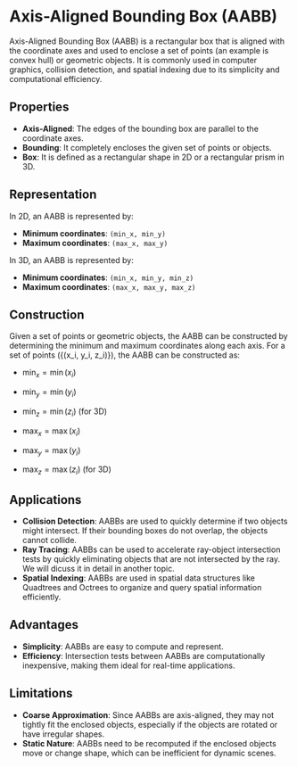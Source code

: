 # Axis-Aligned Bounding Box (AABB)

Axis-Aligned Bounding Box (AABB) is a rectangular box that is aligned with the coordinate axes and used to enclose a set of points (an example is convex hull) or geometric objects. It is commonly used in computer graphics, collision detection, and spatial indexing due to its simplicity and computational efficiency.

## Properties

- **Axis-Aligned**: The edges of the bounding box are parallel to the coordinate axes.
- **Bounding**: It completely encloses the given set of points or objects.
- **Box**: It is defined as a rectangular shape in 2D or a rectangular prism in 3D.

## Representation

In 2D, an AABB is represented by:
- **Minimum coordinates**: `(min_x, min_y)`
- **Maximum coordinates**: `(max_x, max_y)`

In 3D, an AABB is represented by:
- **Minimum coordinates**: `(min_x, min_y, min_z)`
- **Maximum coordinates**: `(max_x, max_y, max_z)`

## Construction

Given a set of points or geometric objects, the AABB can be constructed by determining the minimum and maximum coordinates along each axis. For a set of points \(\{(x_i, y_i, z_i)\}\), the AABB can be constructed as:

- $`\text{min}_x = \min(x_i)`$
- $`\text{min}_y = \min(y_i)`$
- $`\text{min}_z = \min(z_i)`$ (for 3D)

- $`\text{max}_x = \max(x_i)`$
- $`\text{max}_y = \max(y_i)`$
- $`\text{max}_z = \max(z_i)`$ (for 3D)

## Applications

- **Collision Detection**: AABBs are used to quickly determine if two objects might intersect. If their bounding boxes do not overlap, the objects cannot collide.
- **Ray Tracing**: AABBs can be used to accelerate ray-object intersection tests by quickly eliminating objects that are not intersected by the ray. We will dicuss it in detail in another topic.
- **Spatial Indexing**: AABBs are used in spatial data structures like Quadtrees and Octrees to organize and query spatial information efficiently.

## Advantages

- **Simplicity**: AABBs are easy to compute and represent.
- **Efficiency**: Intersection tests between AABBs are computationally inexpensive, making them ideal for real-time applications.

## Limitations

- **Coarse Approximation**: Since AABBs are axis-aligned, they may not tightly fit the enclosed objects, especially if the objects are rotated or have irregular shapes.
- **Static Nature**: AABBs need to be recomputed if the enclosed objects move or change shape, which can be inefficient for dynamic scenes.